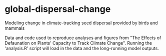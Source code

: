 # global-dispersal-change
Modeling change in climate-tracking seed dispersal provided by birds and mammals

Data and code used to reproduce analyses and figures from "The Effects of Defaunation on Plants' Capacity to Track Climate Change". Running the 'analysis.R' script will load in the data and the long-running model outputs.
